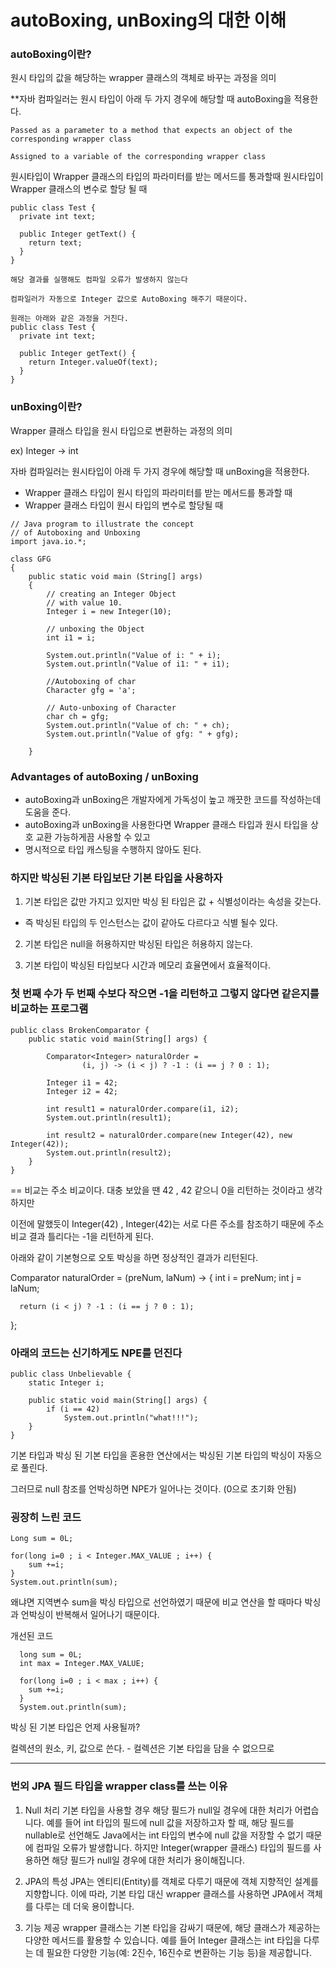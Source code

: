 # autoBoxing, unBoxing의 대한 이해

### autoBoxing이란?

원시 타입의 값을 해당하는 wrapper 클래스의 객체로 바꾸는 과정을 의미


**자바 컴파일러는 원시 타입이 아래 두 가지 경우에 해당할 때 autoBoxing을 적용한다.


```
Passed as a parameter to a method that expects an object of the corresponding wrapper class

Assigned to a variable of the corresponding wrapper class
```

원시타입이 Wrapper 클래스의 타입의 파라미터를 받는 메서드를 통과할때
원시타입이 Wrapper 클래스의 변수로 할당 될 때

```
public class Test {
  private int text;

  public Integer getText() {
    return text;
  }
}

해당 결과를 실행해도 컴파일 오류가 발생하지 않는다

컴파일러가 자동으로 Integer 값으로 AutoBoxing 해주기 때문이다.
```

```
원래는 아래와 같은 과정을 거친다.
public class Test {
  private int text;

  public Integer getText() {
    return Integer.valueOf(text);
  }
}
```

### unBoxing이란?

Wrapper 클래스 타입을 원시 타입으로 변환하는 과정의 의미

ex) Integer -> int

자바 컴파일러는 원시타입이 아래 두 가지 경우에 해당할 때 unBoxing을 적용한다.

- Wrapper 클래스 타입이 원시 타입의 파라미터를 받는 메서드를 통과할 때
- Wrapper 클래스 타입이 원시 타입의 변수로 할당될 때

```
// Java program to illustrate the concept
// of Autoboxing and Unboxing
import java.io.*;

class GFG
{
    public static void main (String[] args)
    {
        // creating an Integer Object
        // with value 10.
        Integer i = new Integer(10);

        // unboxing the Object
        int i1 = i;

        System.out.println("Value of i: " + i);
        System.out.println("Value of i1: " + i1);

        //Autoboxing of char
        Character gfg = 'a';

        // Auto-unboxing of Character
        char ch = gfg;
        System.out.println("Value of ch: " + ch);
        System.out.println("Value of gfg: " + gfg);

    }
```

### Advantages of autoBoxing / unBoxing

- autoBoxing과 unBoxing은 개발자에게 가독성이 높고 깨끗한 코드를 작성하는데 도움을 준다.
- autoBoxing과 unBoxing을 사용한다면 Wrapper 클래스 타입과 원시 타입을 상호 교환 가능하게끔 사용할 수 있고
- 명시적으로 타입 캐스팅을 수행하지 않아도 된다.


### 하지만 박싱된 기본 타입보단 기본 타입을 사용하자

1. 기본 타입은 값만 가지고 있지만 박싱 된 타입은 값 + 식별성이라는 속성을 갖는다.

- 즉 박싱된 타입의 두 인스턴스는 값이 같아도 다르다고 식별 될수 있다.

2. 기본 타입은 null을 허용하지만 박싱된 타입은 허용하지 않는다.

3. 기본 타입이 박싱된 타입보다 시간과 메모리 효율면에서 효율적이다.


### 첫 번째 수가 두 번째 수보다 작으면 -1을 리턴하고 그렇지 않다면 같은지를 비교하는 프로그램

```
public class BrokenComparator {
    public static void main(String[] args) {

        Comparator<Integer> naturalOrder =
                (i, j) -> (i < j) ? -1 : (i == j ? 0 : 1);

        Integer i1 = 42;
        Integer i2 = 42;

        int result1 = naturalOrder.compare(i1, i2);
        System.out.println(result1);

        int result2 = naturalOrder.compare(new Integer(42), new Integer(42));
        System.out.println(result2);
    }
}
```

== 비교는 주소 비교이다. 대충 보았을 땐 42 , 42 같으니 0을 리턴하는 것이라고 생각하지만

이전에 말했듯이 Integer(42) , Integer(42)는 서로 다른 주소를 참조하기 때문에 주소 비교 결과 틀리다는 -1을 리턴하게 된다.

아래와 같이 기본형으로 오토 박싱을 하면 정상적인 결과가 리턴된다.

Comparator<Integer> naturalOrder = (preNum, laNum) -> {
int i = preNum;
int j = laNum;

      return (i < j) ? -1 : (i == j ? 0 : 1);

};

### 아래의 코드는 신기하게도 NPE를 던진다

```
public class Unbelievable {
    static Integer i;

    public static void main(String[] args) {
        if (i == 42)
            System.out.println("what!!!");
    }
}
```

기본 타입과 박싱 된 기본 타입을 혼용한 연산에서는 박싱된 기본 타입의 박싱이 자동으로 풀린다.

그러므로 null 참조를 언박싱하면 NPE가 일어나는 것이다. (0으로 초기화 안됨)

### 굉장히 느린 코드

```
Long sum = 0L;

for(long i=0 ; i < Integer.MAX_VALUE ; i++) {
    sum +=i;
}
System.out.println(sum);
```

왜냐면 지역변수 sum을 박싱 타입으로 선언하였기 때문에 비교 연산을 할 때마다 박싱과 언박싱이 반복해서 일어나기 때문이다.

개선된 코드

```
  long sum = 0L;
  int max = Integer.MAX_VALUE;

  for(long i=0 ; i < max ; i++) {
    sum +=i;
  }
  System.out.println(sum);
```

박싱 된 기본 타입은 언제 사용될까?

컬렉션의 원소, 키, 값으로 쓴다. - 컬렉션은 기본 타입을 담을 수 없으므로
                        
---
                        
### 번외 JPA 필드 타입을 wrapper class를 쓰는 이유

1. Null 처리
   기본 타입을 사용할 경우 해당 필드가 null일 경우에 대한 처리가 어렵습니다. 예를 들어 int 타입의 필드에 null 값을 저장하고자 할 때, 해당 필드를 nullable로 선언해도 Java에서는 int 타입의 변수에 null 값을 저장할 수 없기 때문에 컴파일 오류가 발생합니다. 하지만 Integer(wrapper 클래스) 타입의 필드를 사용하면 해당 필드가 null일 경우에 대한 처리가 용이해집니다.

2. JPA의 특성
   JPA는 엔티티(Entity)를 객체로 다루기 때문에 객체 지향적인 설계를 지향합니다. 이에 따라, 기본 타입 대신 wrapper 클래스를 사용하면 JPA에서 객체를 다루는 데 더욱 용이합니다.

3. 기능 제공
   wrapper 클래스는 기본 타입을 감싸기 때문에, 해당 클래스가 제공하는 다양한 메서드를 활용할 수 있습니다. 예를 들어 Integer 클래스는 int 타입을 다루는 데 필요한 다양한 기능(예: 2진수, 16진수로 변환하는 기능 등)을 제공합니다.
